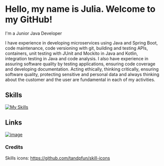 # Hello, my name is Julia. Welcome to my GitHub! 

I'm a Junior Java Developer 

I have experience in developing microservices using Java and Spring Boot, code maintenance, code versioning with git, building and testing APIs, containers, unit testing with JUnit and Mockito in Java and Kotlin, integration testing in Java and code analysis. I also have experience in assuring software quality by testing applications, ensuring code coverage and developing documentation. Acting ethically, thinking critically, ensuring software quality, protecting sensitive and personal data and always thinking about the customer and the user are fundamental in each of my activities.

## Skills
[![My Skills](https://skillicons.dev/icons?i=java,spring,aws,kotlin,git,jenkins)](https://skillicons.dev)


## Links
[![image](https://img.shields.io/badge/LinkedIn-0077B5?style=for-the-badge&logo=linkedin&logoColor=white)](https://br.linkedin.com/in/julia-guedes-velico)

### Credits
Skills icons: https://github.com/tandpfun/skill-icons
